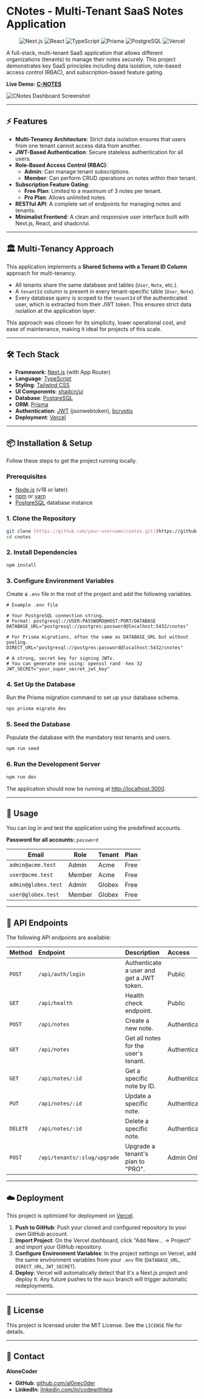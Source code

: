 
# CNotes - Multi-Tenant SaaS Notes Application

<p align="center">
  <img src="https://img.shields.io/badge/Next.js-000000?style=for-the-badge&logo=nextdotjs&logoColor=white" alt="Next.js">
  <img src="https://img.shields.io/badge/React-20232A?style=for-the-badge&logo=react&logoColor=61DAFB" alt="React">
  <img src="https://img.shields.io/badge/TypeScript-007ACC?style=for-the-badge&logo=typescript&logoColor=white" alt="TypeScript">
  <img src="https://img.shields.io/badge/Prisma-3982CE?style=for-the-badge&logo=Prisma&logoColor=white" alt="Prisma">
  <img src="https://img.shields.io/badge/PostgreSQL-316192?style=for-the-badge&logo=postgresql&logoColor=white" alt="PostgreSQL">
  <img src="https://img.shields.io/badge/Vercel-000000?style=for-the-badge&logo=vercel&logoColor=white" alt="Vercel">
</p>

A full-stack, multi-tenant SaaS application that allows different organizations (tenants) to manage their notes securely. This project demonstrates key SaaS principles including data isolation, role-based access control (RBAC), and subscription-based feature gating.


**Live Demo:** [**C-NOTES**](https://c-notes-nu.vercel.app/)

![CNotes Dashboard Screenshot](https://github.com/user-attachments/assets/babb6f43-c669-4fa7-a1b6-427d2fda534e)

---

## ⚡ Features

-   **Multi-Tenancy Architecture**: Strict data isolation ensures that users from one tenant cannot access data from another.
-   **JWT-Based Authentication**: Secure stateless authentication for all users.
-   **Role-Based Access Control (RBAC)**:
    -   **Admin**: Can manage tenant subscriptions.
    -   **Member**: Can perform CRUD operations on notes within their tenant.
-   **Subscription Feature Gating**:
    -   **Free Plan**: Limited to a maximum of 3 notes per tenant.
    -   **Pro Plan**: Allows unlimited notes.
-   **RESTful API**: A complete set of endpoints for managing notes and tenants.
-   **Minimalist Frontend**: A clean and responsive user interface built with Next.js, React, and shadcn/ui.

---

## 🏛️ Multi-Tenancy Approach

This application implements a **Shared Schema with a Tenant ID Column** approach for multi-tenancy.

-   All tenants share the same database and tables (`User`, `Note`, etc.).
-   A `tenantId` column is present in every tenant-specific table (`User`, `Note`).
-   Every database query is scoped to the `tenantId` of the authenticated user, which is extracted from their JWT token. This ensures strict data isolation at the application layer.

This approach was chosen for its simplicity, lower operational cost, and ease of maintenance, making it ideal for projects of this scale.

---

## 🛠️ Tech Stack

-   **Framework**: [Next.js](https://nextjs.org/) (with App Router)
-   **Language**: [TypeScript](https://www.typescriptlang.org/)
-   **Styling**: [Tailwind CSS](https://tailwindcss.com/)
-   **UI Components**: [shadcn/ui](https://ui.shadcn.com/)
-   **Database**: [PostgreSQL](https://www.postgresql.org/)
-   **ORM**: [Prisma](https://www.prisma.io/)
-   **Authentication**: [JWT](https://jwt.io/) (jsonwebtoken), [bcryptjs](https://www.npmjs.com/package/bcryptjs)
-   **Deployment**: [Vercel](https://vercel.com/)

---

## 📦 Installation & Setup

Follow these steps to get the project running locally.

### Prerequisites

-   [Node.js](https://nodejs.org/en/) (v18 or later)
-   [npm](https://www.npmjs.com/) or [yarn](https://yarnpkg.com/)
-   [PostgreSQL](https://www.postgresql.org/download/) database instance

### 1. Clone the Repository

```bash
git clone [https://github.com/your-username/cnotes.git](https://github.com/your-username/cnotes.git)
cd cnotes
````

### 2\. Install Dependencies

```bash
npm install
```

### 3\. Configure Environment Variables

Create a `.env` file in the root of the project and add the following variables.

```env
# Example .env file

# Your PostgreSQL connection string.
# Format: postgresql://USER:PASSWORD@HOST:PORT/DATABASE
DATABASE_URL="postgresql://postgres:password@localhost:5432/cnotes"

# For Prisma migrations, often the same as DATABASE_URL but without pooling.
DIRECT_URL="postgresql://postgres:password@localhost:5432/cnotes"

# A strong, secret key for signing JWTs.
# You can generate one using: openssl rand -hex 32
JWT_SECRET="your_super_secret_jwt_key"
```

### 4\. Set Up the Database

Run the Prisma migration command to set up your database schema.

```bash
npx prisma migrate dev
```

### 5\. Seed the Database

Populate the database with the mandatory test tenants and users.

```bash
npm run seed
```

### 6\. Run the Development Server

```bash
npm run dev
```

The application should now be running at [http://localhost:3000](https://www.google.com/search?q=http://localhost:3000).

-----

## 🚀 Usage

You can log in and test the application using the predefined accounts.

**Password for all accounts:** `password`

| Email                | Role   | Tenant | Plan |
| -------------------- | ------ | ------ | ---- |
| `admin@acme.test`    | Admin  | Acme   | Free |
| `user@acme.test`     | Member | Acme   | Free |
| `admin@globex.test`  | Admin  | Globex | Free |
| `user@globex.test`   | Member | Globex | Free |

-----

## 🔐 API Endpoints

The following API endpoints are available:

| Method | Endpoint                      | Description                                | Access          |
| :----- | :---------------------------- | :----------------------------------------- | :-------------- |
| `POST` | `/api/auth/login`             | Authenticate a user and get a JWT token.   | Public          |
| `GET`  | `/api/health`                 | Health check endpoint.                     | Public          |
| `POST` | `/api/notes`                  | Create a new note.                         | Authenticated   |
| `GET`  | `/api/notes`                  | Get all notes for the user's tenant.       | Authenticated   |
| `GET`  | `/api/notes/:id`              | Get a specific note by ID.                 | Authenticated   |
| `PUT`  | `/api/notes/:id`              | Update a specific note.                    | Authenticated   |
| `DELETE`| `/api/notes/:id`              | Delete a specific note.                    | Authenticated   |
| `POST` | `/api/tenants/:slug/upgrade`  | Upgrade a tenant's plan to "PRO".          | Admin Only      |

-----

## ☁️ Deployment

This project is optimized for deployment on [Vercel](https://vercel.com/).

1.  **Push to GitHub**: Push your cloned and configured repository to your own GitHub account.
2.  **Import Project**: On the Vercel dashboard, click "Add New... -\> Project" and import your GitHub repository.
3.  **Configure Environment Variables**: In the project settings on Vercel, add the same environment variables from your `.env` file (`DATABASE_URL`, `DIRECT_URL`, `JWT_SECRET`).
4.  **Deploy**: Vercel will automatically detect that it's a Next.js project and deploy it. Any future pushes to the `main` branch will trigger automatic redeployments.

-----

## 📜 License

This project is licensed under the MIT License. See the `LICENSE` file for details.

-----

## 👤 Contact

**AloneCoder**


  * **GitHub**: [github.com/al0nec0der](https://www.google.com/search?q=https://github.com/al0nec0der)
  * **LinkedIn**: [linkedin.com/in/codewithteja](https://linkedin.com/in/codewithteja)


